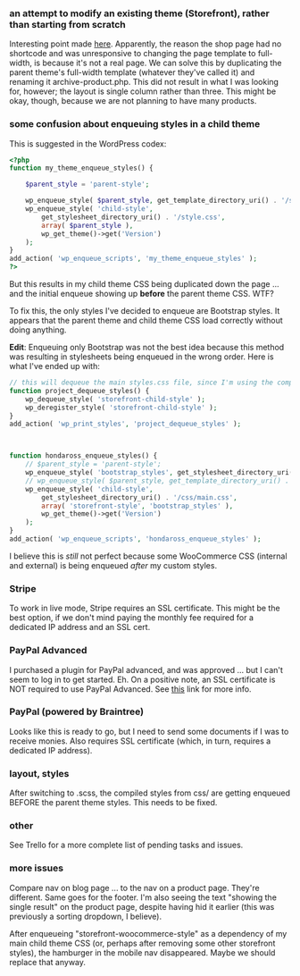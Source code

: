 ### an attempt to modify an existing theme (Storefront), rather than starting from scratch

Interesting point made [here](https://wordpress.org/support/topic/unable-to-make-shop-page-full-width/). Apparently, the reason the shop page had no shortcode and was unresponsive to changing the page template to full-width, is because it's not a real page. We can solve this by duplicating the parent theme's full-width template (whatever they've called it) and renaming it archive-product.php. This did not result in what I was looking for, however; the layout is single column rather than three. This might be okay, though, because we are not planning to have many products.

### some confusion about enqueuing styles in a child theme

This is suggested in the WordPress codex:

```php
<?php
function my_theme_enqueue_styles() {

    $parent_style = 'parent-style';

    wp_enqueue_style( $parent_style, get_template_directory_uri() . '/style.css' );
    wp_enqueue_style( 'child-style',
        get_stylesheet_directory_uri() . '/style.css',
        array( $parent_style ),
        wp_get_theme()->get('Version')
    );
}
add_action( 'wp_enqueue_scripts', 'my_theme_enqueue_styles' );
?>
```

But this results in my child theme CSS being duplicated down the page ... and the initial enqueue showing up **before** the parent theme CSS. WTF?

To fix this, the only styles I've decided to enqueue are Bootstrap styles. It appears that the parent theme and child theme CSS load correctly without doing anything.

**Edit**: Enqueuing only Bootstrap was not the best idea because this method was resulting in stylesheets being enqueued in the wrong order. Here is what I've ended up with: 

```php
// this will dequeue the main styles.css file, since I'm using the compiled scss in css/main.css
function project_dequeue_styles() {
    wp_dequeue_style( 'storefront-child-style' );
    wp_deregister_style( 'storefront-child-style' );
}
add_action( 'wp_print_styles', 'project_dequeue_styles' );



function hondaross_enqueue_styles() {
    // $parent_style = 'parent-style';
    wp_enqueue_style( 'bootstrap_styles', get_stylesheet_directory_uri() . "/vendor/bootstrap/css/bootstrap.min.css");
    // wp_enqueue_style( $parent_style, get_template_directory_uri() . '/style.css' );
    wp_enqueue_style( 'child-style',
        get_stylesheet_directory_uri() . '/css/main.css',
        array( 'storefront-style', 'bootstrap_styles' ),
        wp_get_theme()->get('Version')
    );
}
add_action( 'wp_enqueue_scripts', 'hondaross_enqueue_styles' );
```

I believe this is *still* not perfect because some WooCommerce CSS (internal and external) is being enqueued *after* my custom styles.

### Stripe

To work in live mode, Stripe requires an SSL certificate. This might be the best option, if we don't mind paying the monthly fee required for a dedicated IP address and an SSL cert.

### PayPal Advanced

I purchased a plugin for PayPal advanced, and was approved ... but I can't seem to log in to get started. Eh. On a positive note, an SSL certificate is NOT required to use PayPal Advanced. See [this](https://docs.woocommerce.com/document/paypal-payments-advanced-2/) link for more info.

### PayPal (powered by Braintree)

Looks like this is ready to go, but I need to send some documents if I was to receive monies. Also requires SSL certificate (which, in turn, requires a dedicated IP address).

### layout, styles

After switching to .scss, the compiled styles from css/ are getting enqueued BEFORE the parent theme styles. This needs to be fixed.

### other

See Trello for a more complete list of pending tasks and issues.

### more issues

Compare nav on blog page ... to the nav on a product page. They're different. Same goes for the footer. I'm also seeing the text "showing the single result" on the product page, despite having hid it earlier (this was previously a sorting dropdown, I believe).

After enqueueing "storefront-woocommerce-style" as a dependency of my main child theme CSS (or, perhaps after removing some other storefront styles), the hamburger in the mobile nav disappeared. Maybe we should replace that anyway.
